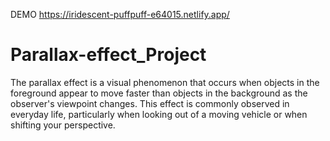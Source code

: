 DEMO
https://iridescent-puffpuff-e64015.netlify.app/

# Parallax-effect_Project
The parallax effect is a visual phenomenon that occurs when objects in the foreground appear to move faster than objects in the background as the observer's viewpoint changes. This effect is commonly observed in everyday life, particularly when looking out of a moving vehicle or when shifting your perspective.
